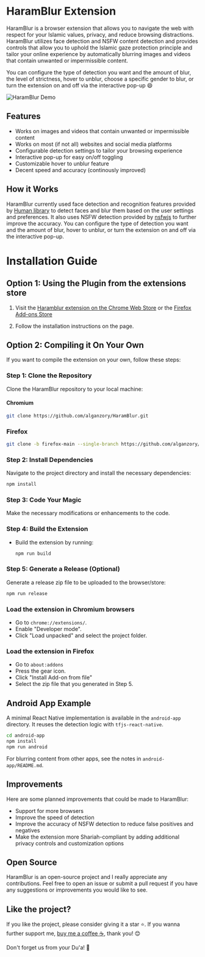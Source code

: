 # HaramBlur Extension

HaramBlur is a browser extension that allows you to navigate the web with respect for your Islamic values, privacy, and reduce browsing distractions.
HaramBlur utilizes face detection and NSFW content detection and provides controls that allow you to uphold the Islamic gaze protection principle and tailor your online experience by automatically blurring images and videos that contain unwanted or impermissible content.

You can configure the type of detection you want and the amount of blur, the level of strictness, hover to unblur, choose a specific gender to blur, or turn the extension on and off via the interactive pop-up 😄

![HaramBlur Demo](demos/demo1.png)

## Features

-   Works on images and videos that contain unwanted or impermissible content
-   Works on most (if not all) websites and social media platforms
-   Configurable detection settings to tailor your browsing experience
-   Interactive pop-up for easy on/off toggling
-   Customizable hover to unblur feature
-   Decent speed and accuracy (continously improved)

## How it Works

HaramBlur currently used face detection and recognition features provided by [Human library](https://github.com/vladmandic/human) to detect faces and blur them based on the user settings and preferences. It also uses NSFW detection provided by [nsfwjs](https://github.com/infinitered/nsfwjs/) to further improve the accuracy. You can configure the type of detection you want and the amount of blur, hover to unblur, or turn the extension on and off via the interactive pop-up.

# Installation Guide

## Option 1: Using the Plugin from the extensions store

1. Visit the [Haramblur extension on the Chrome Web Store](https://chrome.google.com/webstore/detail/haramblur/pbcoegikffnadpahojjhgdladmmddeji) or the [Firefox Add-ons Store](https://addons.mozilla.org/addon/haramblur/)

2. Follow the installation instructions on the page.

## Option 2: Compiling it On Your Own

If you want to compile the extension on your own, follow these steps:

### Step 1: Clone the Repository

Clone the HaramBlur repository to your local machine:

#### Chromium

```bash
git clone https://github.com/alganzory/HaramBlur.git
```

### Firefox

```bash
git clone -b firefox-main --single-branch https://github.com/alganzory/HaramBlur.git
```

### Step 2: Install Dependencies

Navigate to the project directory and install the necessary dependencies:

```bash
npm install
```

### Step 3: Code Your Magic

Make the necessary modifications or enhancements to the code.

### Step 4: Build the Extension

-   Build the extension by running:
    ```bash
    npm run build
    ```

### Step 5: Generate a Release (Optional)

Generate a release zip file to be uploaded to the browser/store:

```bash
npm run release
```

### Load the extension in Chromium browsers

-   Go to `chrome://extensions/`.
-   Enable "Developer mode".
-   Click "Load unpacked" and select the project folder.

### Load the extension in Firefox

-   Go to `about:addons`
-   Press the gear icon.
-   Click "Install Add-on from file"
-   Select the zip file that you generated in Step 5.

## Android App Example

A minimal React Native implementation is available in the `android-app` directory. It reuses the detection logic with `tfjs-react-native`.

```bash
cd android-app
npm install
npm run android
```

For blurring content from other apps, see the notes in `android-app/README.md`.

## Improvements

Here are some planned improvements that could be made to HaramBlur:

-   Support for more browsers
-   Improve the speed of detection
-   Improve the accuracy of NSFW detection to reduce false positives and negatives
-   Make the extension more Shariah-compliant by adding additional privacy controls and customization options

## Open Source

HaramBlur is an open-source project and I really appreciate any contributions. Feel free to open an issue or submit a pull request if you have any suggestions or improvements you would like to see.

## Like the project?

If you like the project, please consider giving it a star ⭐️. If you wanna further support me, [buy me a coffee ☕️](https://www.buymeacoffee.com/alganzory), thank you! 😊

Don't forget us from your Du'a! 🤲
